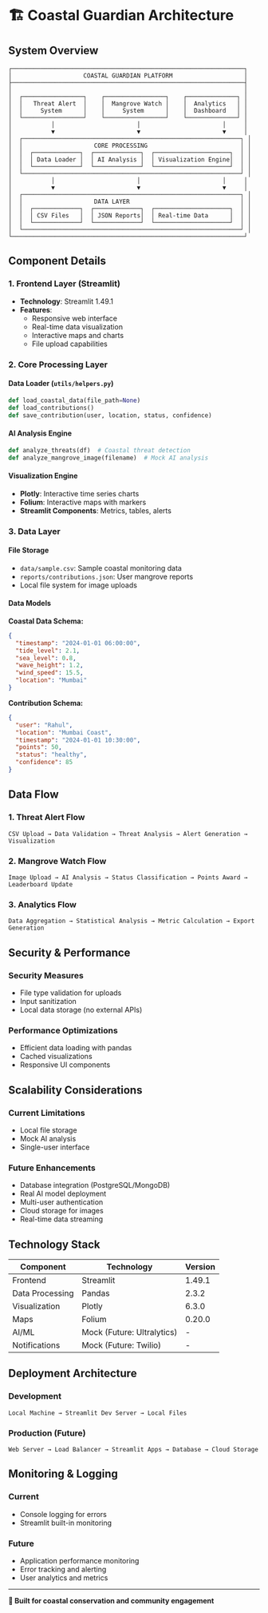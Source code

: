 # 🏗️ Coastal Guardian Architecture

## System Overview

```
┌─────────────────────────────────────────────────────────────────┐
│                    COASTAL GUARDIAN PLATFORM                    │
├─────────────────────────────────────────────────────────────────┤
│                                                                 │
│  ┌─────────────────┐    ┌─────────────────┐    ┌──────────────┐ │
│  │   Threat Alert  │    │  Mangrove Watch │    │  Analytics   │ │
│  │     System      │    │     System      │    │  Dashboard   │ │
│  └─────────────────┘    └─────────────────┘    └──────────────┘ │
│           │                       │                       │     │
│           ▼                       ▼                       ▼     │
│  ┌─────────────────────────────────────────────────────────────┐ │
│  │                    CORE PROCESSING                          │ │
│  │  ┌─────────────┐  ┌─────────────┐  ┌─────────────────────┐  │ │
│  │  │ Data Loader │  │ AI Analysis │  │ Visualization Engine│  │ │
│  │  └─────────────┘  └─────────────┘  └─────────────────────┘  │ │
│  └─────────────────────────────────────────────────────────────┘ │
│           │                       │                       │     │
│           ▼                       ▼                       ▼     │
│  ┌─────────────────────────────────────────────────────────────┐ │
│  │                    DATA LAYER                               │ │
│  │  ┌─────────────┐  ┌─────────────┐  ┌─────────────────────┐  │ │
│  │  │ CSV Files   │  │ JSON Reports│  │ Real-time Data      │  │ │
│  │  └─────────────┘  └─────────────┘  └─────────────────────┘  │ │
│  └─────────────────────────────────────────────────────────────┘ │
└─────────────────────────────────────────────────────────────────┘
```

## Component Details

### 1. Frontend Layer (Streamlit)
- **Technology**: Streamlit 1.49.1
- **Features**: 
  - Responsive web interface
  - Real-time data visualization
  - Interactive maps and charts
  - File upload capabilities

### 2. Core Processing Layer

#### Data Loader (`utils/helpers.py`)
```python
def load_coastal_data(file_path=None)
def load_contributions()
def save_contribution(user, location, status, confidence)
```

#### AI Analysis Engine
```python
def analyze_threats(df)  # Coastal threat detection
def analyze_mangrove_image(filename)  # Mock AI analysis
```

#### Visualization Engine
- **Plotly**: Interactive time series charts
- **Folium**: Interactive maps with markers
- **Streamlit Components**: Metrics, tables, alerts

### 3. Data Layer

#### File Storage
- `data/sample.csv`: Sample coastal monitoring data
- `reports/contributions.json`: User mangrove reports
- Local file system for image uploads

#### Data Models

**Coastal Data Schema:**
```json
{
  "timestamp": "2024-01-01 06:00:00",
  "tide_level": 2.1,
  "sea_level": 0.8,
  "wave_height": 1.2,
  "wind_speed": 15.5,
  "location": "Mumbai"
}
```

**Contribution Schema:**
```json
{
  "user": "Rahul",
  "location": "Mumbai Coast",
  "timestamp": "2024-01-01 10:30:00",
  "points": 50,
  "status": "healthy",
  "confidence": 85
}
```

## Data Flow

### 1. Threat Alert Flow
```
CSV Upload → Data Validation → Threat Analysis → Alert Generation → Visualization
```

### 2. Mangrove Watch Flow
```
Image Upload → AI Analysis → Status Classification → Points Award → Leaderboard Update
```

### 3. Analytics Flow
```
Data Aggregation → Statistical Analysis → Metric Calculation → Export Generation
```

## Security & Performance

### Security Measures
- File type validation for uploads
- Input sanitization
- Local data storage (no external APIs)

### Performance Optimizations
- Efficient data loading with pandas
- Cached visualizations
- Responsive UI components

## Scalability Considerations

### Current Limitations
- Local file storage
- Mock AI analysis
- Single-user interface

### Future Enhancements
- Database integration (PostgreSQL/MongoDB)
- Real AI model deployment
- Multi-user authentication
- Cloud storage for images
- Real-time data streaming

## Technology Stack

| Component | Technology | Version |
|-----------|------------|---------|
| Frontend | Streamlit | 1.49.1 |
| Data Processing | Pandas | 2.3.2 |
| Visualization | Plotly | 6.3.0 |
| Maps | Folium | 0.20.0 |
| AI/ML | Mock (Future: Ultralytics) | - |
| Notifications | Mock (Future: Twilio) | - |

## Deployment Architecture

### Development
```
Local Machine → Streamlit Dev Server → Local Files
```

### Production (Future)
```
Web Server → Load Balancer → Streamlit Apps → Database → Cloud Storage
```

## Monitoring & Logging

### Current
- Console logging for errors
- Streamlit built-in monitoring

### Future
- Application performance monitoring
- Error tracking and alerting
- User analytics and metrics

---

**🌊 Built for coastal conservation and community engagement**
